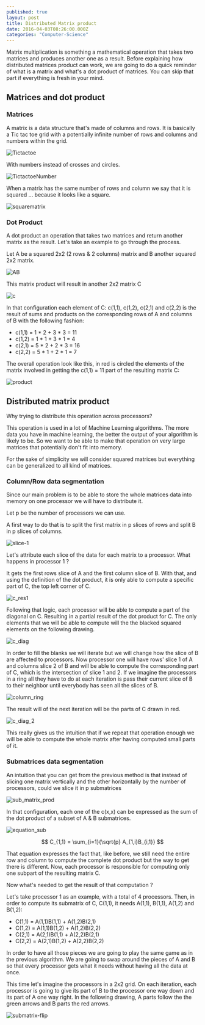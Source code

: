 ```yaml
---
published: true
layout: post
title: Distributed Matrix product
date: 2016-04-03T08:26:00.000Z
categories: "Computer-Science"
---
```


Matrix multiplication is something a mathematical operation that takes two matrices and produces another one as a result. Before explaining how distributed matrices product can work, we are going to do a quick reminder of what is a matrix and what's a dot product of matrices. You can skip that part if everything is fresh in your mind.

## Matrices and dot product

### Matrices
A matrix is a data structure that's made of columns and rows. It is basically a Tic tac toe grid with a potentially infinite number of rows and columns and numbers within the grid.

<img src="http://callicles.github.io/assets/images/distributed-matrix/tictactoe.png" alt="Tictactoe" style="max-width: 100px" />

With numbers instead of crosses and circles.

![TictactoeNumber](http://callicles.github.io/assets/images/distributed-matrix/tittacttoenumber.png)

When a matrix has the same number of rows and column we say that it is squared ... because it looks like a square.

![squarematrix](http://callicles.github.io/assets/images/distributed-matrix/squarematrix.png)

### Dot Product
A dot product an operation that takes two matrices and return another matrix as the result. Let's take an example to go through the process.

Let A be a squared 2x2 (2 rows & 2 columns) matrix and B another squared 2x2 matrix.

![AB](http://callicles.github.io/assets/images/distributed-matrix/AB.png)

This matrix product will result in another 2x2 matrix C

![c](http://callicles.github.io/assets/images/distributed-matrix/c.png)

In that configuration each element of C: c(1,1), c(1,2), c(2,1) and c(2,2) is the result of sums and products on the corresponding rows of A and columns of B with the following fashion:

* c(1,1) = 1 * 2 + 3 * 3 = 11
* c(1,2) = 1 * 1 + 3 * 1 = 4
* c(2,1) = 5 * 2 + 2 * 3 = 16
* c(2,2) = 5 * 1 + 2 * 1 = 7

The overall operation look like this, in red is circled the elements of the matrix involved in getting the c(1,1) = 11 part of the resulting matrix C:

![product](http://callicles.github.io/assets/images/distributed-matrix/product.png)

## Distributed matrix product

Why trying to distribute this operation across processors?

This operation is used in a lot of Machine Learning algorithms. The more data you have in machine learning, the better the output of your algorithm is likely to be. So we want to be able to make that operation on very large matrices that potentially don't fit into memory.

For the sake of simplicity we will consider squared matrices but everything can be generalized to all kind of matrices.

### Column/Row data segmentation

Since our main problem is to be able to store the whole matrices data into memory on one processor we will have to distribute it.

Let p be the number of processors we can use.

A first way to do that is to split the first matrix in p slices of rows and split B in p slices of columns.

![slice-1](http://callicles.github.io/assets/images/distributed-matrix/column-row-slice.png)

Let's attribute each slice of the data for each matrix to a processor. What happens in processor 1 ?

It gets the first rows slice of A and the first column slice of B. With that, and using the definition of the dot product, it is only able to compute a specific part of C, the top left corner of C.

![c_res1](http://callicles.github.io/assets/images/distributed-matrix/c_res.png)

Following that logic, each processor will be able to compute a part of the diagonal on C. Resulting in a partial result of the dot product for C. The only elements that we will be able to compute will the the blacked squared elements on the following drawing.

![c_diag](http://callicles.github.io/assets/images/distributed-matrix/c_diag.png)

In order to fill the blanks we will iterate but we will change how the slice of B are affected to processors. Now processor one will have rows' slice 1 of A and columns slice 2 of B and will be able to compute the corresponding part of C, which is the intersection of slice 1 and 2. If we imagine the processors in a ring all they have to do at each iteration is pass their current slice of B to their neighbor until everybody has seen all the slices of B.

![column_ring](http://callicles.github.io/assets/images/distributed-matrix/column_ring.png)

The result will of the next iteration will be the parts of C drawn in red.

![c_diag_2](http://callicles.github.io/assets/images/distributed-matrix/c_diag_2.png)

This really gives us the intuition that if we repeat that operation enough we will be able to compute the whole matrix after having computed small parts of it.

### Submatrices data segmentation

An intuition that you can get from the previous method is that instead of slicing one matrix vertically and the other horizontally by the number of processors, could we slice it in p submatrices

![sub_matrix_prod](http://callicles.github.io/assets/images/distributed-matrix/sub_matrix_prod.png)

In that configuration, each one of the c(x,x) can be expressed as the sum of the dot product of a subset of A & B submatrices.

![equation_sub](http://callicles.github.io/assets/images/distributed-matrix/equation_sub.png)

$$ C_{1,1} = \sum_{i=1}{\sqrt{p} A_{1,i}B_{i,1}} $$

That equation expresses the fact that, like before, we still need the entire row and column to compute the complete dot product but the way to get there is different. Now, each processor is responsible for computing only one subpart of the resulting matrix C.

Now what's needed to get the result of that computation ?

Let's take processor 1 as an example, with a total of 4 processors. Then, in order to compute its submatrix of C, C(1,1), it needs A(1,1), B(1,1), A(1,2) and B(1,2):

* C(1,1) = A(1,1)B(1,1) + A(1,2)B(2,1)
* C(1,2) = A(1,1)B(1,2) + A(1,2)B(2,2)
* C(2,1) = A(2,1)B(1,1) + A(2,2)B(2,1)
* C(2,2) = A(2,1)B(1,2) + A(2,2)B(2,2)

In order to have all those pieces we are going to play the same game as in the previous algorithm. We are going to swap around the pieces of A and B so that every processor gets what it needs without having all the data at once.

This time let's imagine the processors in a 2x2 grid. On each iteration, each processor is going to give its part of B to the processor one way down and its part of A one way right. In the following drawing, A parts follow the the green arrows and B parts the red arrows.

![submatrix-flip](http://callicles.github.io/assets/images/distributed-matrix/submatrix-flip.png)
